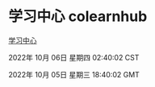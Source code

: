 # 学习中心 colearnhub
[学习中心](http://27.19.32.34:56308/colearnhub/)

2022年 10月 06日 星期四 02:40:02 CST

2022年 10月 05日 星期三 18:40:02 GMT

